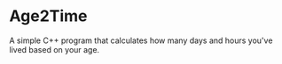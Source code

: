 # Age2Time
A simple C++ program that calculates how many days and hours you've lived based on your age.

